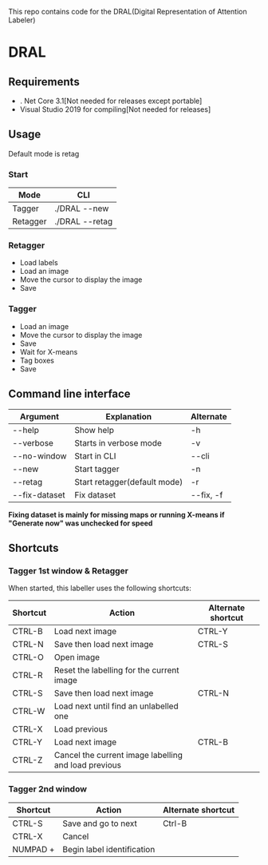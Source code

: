 This repo contains code for the DRAL(Digital Representation of Attention Labeler)

# DRAL

## Requirements

* . Net Core 3.1[Not needed for releases except portable]
* Visual Studio 2019 for compiling[Not needed for releases]

## Usage

Default mode is retag

### Start

| Mode     | CLI            |
| -------- | -------------- |
| Tagger   | ./DRAL --new   |
| Retagger | ./DRAL --retag |

### Retagger

* Load labels
* Load an image
* Move the cursor to display the image
* Save

### Tagger

* Load an image
* Move the cursor to display the image
* Save
* Wait for X-means
* Tag boxes
* Save

## Command line interface

| Argument      | Explanation                  | Alternate |
| ------------- | ---------------------------- | --------- |
| --help        | Show help                    | -h        |
| --verbose     | Starts in verbose mode       | -v        |
| --no-window   | Start in CLI                 | --cli     |
| --new         | Start tagger                 | -n        |
| --retag       | Start retagger(default mode) | -r        |
| --fix-dataset | Fix dataset                  | --fix, -f |

__Fixing dataset is mainly for missing maps or running X-means if "Generate now" was unchecked for speed__
## Shortcuts 

### Tagger 1st window & Retagger

When started, this labeller uses the following shortcuts:

| Shortcut | Action                                               | Alternate shortcut |
| -------- | ---------------------------------------------------- | ------------------ |
| CTRL-B   | Load next image                                      | CTRL-Y             |
| CTRL-N   | Save then load next image                            | CTRL-S             |
| CTRL-O   | Open image                                           |                    |
| CTRL-R   | Reset the labelling for the current image            |                    |
| CTRL-S   | Save then load next image                            | CTRL-N             |
| CTRL-W   | Load next until find an unlabelled one               |                    |
| CTRL-X   | Load previous                                        |                    |
| CTRL-Y   | Load next image                                      | CTRL-B             |
| CTRL-Z   | Cancel the current image labelling and load previous |                    |

### Tagger 2nd window

| Shortcut | Action              | Alternate shortcut |
| -------- | ------------------- | ------------------ |
| CTRL-S   | Save and go to next | Ctrl-B             |
| CTRL-X   | Cancel              |                    |
| NUMPAD + | Begin label identification|              |


